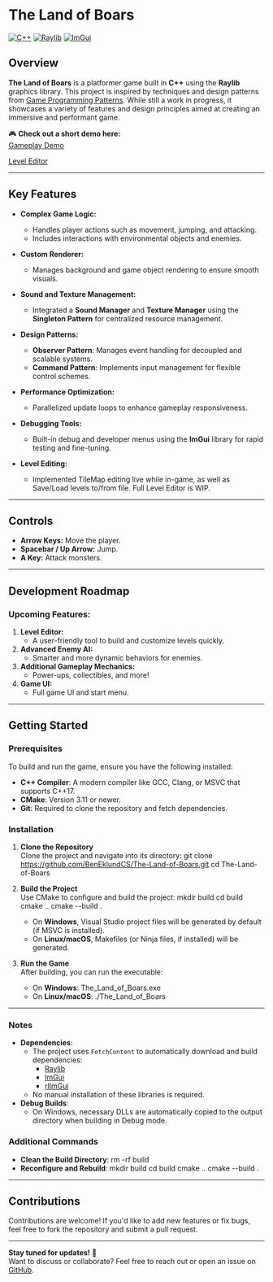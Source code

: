 # The Land of Boars

[![C++](https://img.shields.io/badge/C++-00599C?style=for-the-badge&logo=cplusplus&logoColor=white)](https://cplusplus.com/) 
[![Raylib](https://img.shields.io/badge/Raylib-FA8B00?style=for-the-badge&logo=raylib&logoColor=white)](https://www.raylib.com/) 
[![ImGui](https://img.shields.io/badge/ImGui-009DFF?style=for-the-badge&logo=imgui&logoColor=white)](https://github.com/ocornut/imgui) 

## Overview
**The Land of Boars** is a platformer game built in **C++** using the **Raylib** graphics library. This project is inspired by techniques and design patterns from [Game Programming Patterns](https://gameprogrammingpatterns.com/). While still a work in progress, it showcases a variety of features and design principles aimed at creating an immersive and performant game.

🎮 **Check out a short demo here:**  
[Gameplay Demo](https://www.youtube.com/watch?v=zfADrx9wfsA)

[Level Editor](https://www.youtube.com/watch?v=1qH6dVuWXyU)

---

## Key Features
- **Complex Game Logic:**
  - Handles player actions such as movement, jumping, and attacking.
  - Includes interactions with environmental objects and enemies.

- **Custom Renderer:**
  - Manages background and game object rendering to ensure smooth visuals.

- **Sound and Texture Management:**
  - Integrated a **Sound Manager** and **Texture Manager** using the **Singleton Pattern** for centralized resource management.

- **Design Patterns:**
  - **Observer Pattern**: Manages event handling for decoupled and scalable systems.
  - **Command Pattern**: Implements input management for flexible control schemes.

- **Performance Optimization:**
  - Parallelized update loops to enhance gameplay responsiveness.

- **Debugging Tools:**
  - Built-in debug and developer menus using the **ImGui** library for rapid testing and fine-tuning.

- **Level Editing:**
  - Implemented TileMap editing live while in-game, as well as Save/Load levels to/from file. Full Level Editor is WIP.

---

## Controls
- **Arrow Keys:** Move the player.
- **Spacebar / Up Arrow:** Jump.
- **A Key:** Attack monsters.

---

## Development Roadmap

### Upcoming Features:
1. **Level Editor:**
   - A user-friendly tool to build and customize levels quickly.
2. **Advanced Enemy AI:**
   - Smarter and more dynamic behaviors for enemies.
3. **Additional Gameplay Mechanics:**
   - Power-ups, collectibles, and more!
4. **Game UI:**
   - Full game UI and start menu.

---

## Getting Started

### Prerequisites
To build and run the game, ensure you have the following installed:
- **C++ Compiler**: A modern compiler like GCC, Clang, or MSVC that supports C++17.
- **CMake**: Version 3.11 or newer.
- **Git**: Required to clone the repository and fetch dependencies.

### Installation

1. **Clone the Repository**  
   Clone the project and navigate into its directory:
   git clone https://github.com/BenEklundCS/The-Land-of-Boars.git
   cd The-Land-of-Boars

2. **Build the Project**  
   Use CMake to configure and build the project:
   mkdir build
   cd build
   cmake ..
   cmake --build .

    - On **Windows**, Visual Studio project files will be generated by default (if MSVC is installed).
    - On **Linux/macOS**, Makefiles (or Ninja files, if installed) will be generated.

3. **Run the Game**  
   After building, you can run the executable:
    - On **Windows**:
      The_Land_of_Boars.exe
    - On **Linux/macOS**:
      ./The_Land_of_Boars

---

### Notes
- **Dependencies**:
    - The project uses `FetchContent` to automatically download and build dependencies:
        - [Raylib](https://github.com/raysan5/raylib)
        - [ImGui](https://github.com/ocornut/imgui)
        - [rlImGui](https://github.com/raylib-extras/rlImGui)
    - No manual installation of these libraries is required.
- **Debug Builds**:
    - On Windows, necessary DLLs are automatically copied to the output directory when building in Debug mode.

### Additional Commands
- **Clean the Build Directory**:
  rm -rf build
- **Reconfigure and Rebuild**:
  mkdir build
  cd build
  cmake ..
  cmake --build .

---

## Contributions
Contributions are welcome! If you'd like to add new features or fix bugs, feel free to fork the repository and submit a pull request.

---

**Stay tuned for updates!** 🚀  
Want to discuss or collaborate? Feel free to reach out or open an issue on [GitHub](https://github.com/BenEklundCS/The-Land-of-Boars/issues).

